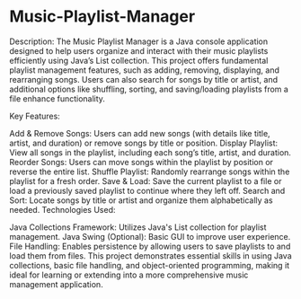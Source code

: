 # Music-Playlist-Manager

Description: The Music Playlist Manager is a Java console application designed to help users organize and interact with their music playlists efficiently using Java’s List collection. This project offers fundamental playlist management features, such as adding, removing, displaying, and rearranging songs. Users can also search for songs by title or artist, and additional options like shuffling, sorting, and saving/loading playlists from a file enhance functionality.

Key Features:

Add & Remove Songs: Users can add new songs (with details like title, artist, and duration) or remove songs by title or position.
Display Playlist: View all songs in the playlist, including each song’s title, artist, and duration.
Reorder Songs: Users can move songs within the playlist by position or reverse the entire list.
Shuffle Playlist: Randomly rearrange songs within the playlist for a fresh order.
Save & Load: Save the current playlist to a file or load a previously saved playlist to continue where they left off.
Search and Sort: Locate songs by title or artist and organize them alphabetically as needed.
Technologies Used:

Java Collections Framework: Utilizes Java's List collection for playlist management.
Java Swing (Optional): Basic GUI to improve user experience.
File Handling: Enables persistence by allowing users to save playlists to and load them from files.
This project demonstrates essential skills in using Java collections, basic file handling, and object-oriented programming, making it ideal for learning or extending into a more comprehensive music management application.
